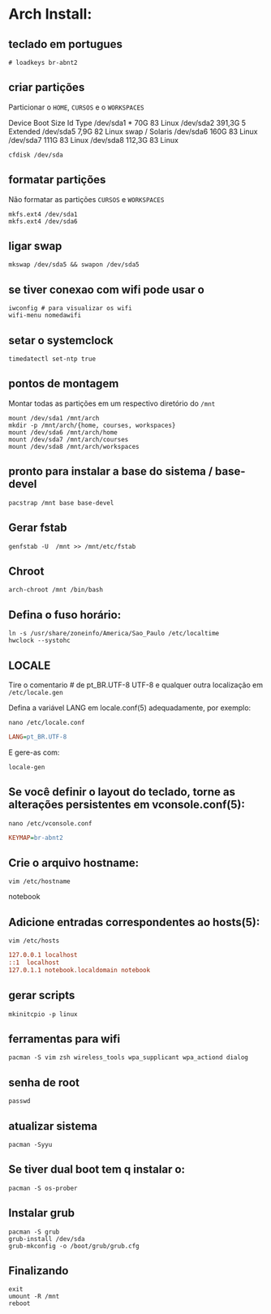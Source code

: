 # Arch Install:

## teclado em portugues
```shell
# loadkeys br-abnt2
```

## criar partições

Particionar o `HOME`, `CURSOS` e o `WORKSPACES`

Device     Boot  Size Id Type
/dev/sda1  *     70G 83 Linux
/dev/sda2        391,3G  5 Extended
/dev/sda5        7,9G 82 Linux swap / Solaris
/dev/sda6        160G 83 Linux
/dev/sda7        111G 83 Linux
/dev/sda8        112,3G 83 Linux


```shell
cfdisk /dev/sda
```

## formatar partições

Não formatar as partições `CURSOS` e `WORKSPACES`

```shell
mkfs.ext4 /dev/sda1
mkfs.ext4 /dev/sda6
```

## ligar swap

```shell
mkswap /dev/sda5 && swapon /dev/sda5
```

## se tiver conexao com wifi pode usar o
```shell
iwconfig # para visualizar os wifi
wifi-menu nomedawifi
```

## setar o systemclock

```shell
timedatectl set-ntp true
```


## pontos de montagem

Montar todas as partições em um respectivo diretório do `/mnt`

```shell
mount /dev/sda1 /mnt/arch
mkdir -p /mnt/arch/{home, courses, workspaces}
mount /dev/sda6 /mnt/arch/home
mount /dev/sda7 /mnt/arch/courses
mount /dev/sda8 /mnt/arch/workspaces
```

## pronto para instalar a base do sistema / base-devel

```shell
pacstrap /mnt base base-devel
```

## Gerar fstab

```shell
genfstab -U  /mnt >> /mnt/etc/fstab
```

## Chroot

```shell
arch-chroot /mnt /bin/bash
```

## Defina o fuso horário:

```shell
ln -s /usr/share/zoneinfo/America/Sao_Paulo /etc/localtime
hwclock --systohc
```

## LOCALE

Tire o comentario # de  pt_BR.UTF-8 UTF-8 e qualquer outra localização em `/etc/locale.gen`

Defina a variável LANG em locale.conf(5) adequadamente, por exemplo:

```shell
nano /etc/locale.conf
```
```ini
LANG=pt_BR.UTF-8
```
E gere-as com:

```shell
locale-gen
```

## Se você definir o layout do teclado, torne as alterações persistentes em vconsole.conf(5):

```shell
nano /etc/vconsole.conf
```

```ini
KEYMAP=br-abnt2
```

## Crie o arquivo hostname:

```shell
vim /etc/hostname
```

notebook

## Adicione entradas correspondentes ao hosts(5):

```shell
vim /etc/hosts
```

```ini
127.0.0.1 localhost
::1  localhost
127.0.1.1 notebook.localdomain notebook
```

## gerar scripts

```shell
mkinitcpio -p linux
```

## ferramentas para wifi
```shell
pacman -S vim zsh wireless_tools wpa_supplicant wpa_actiond dialog
```

## senha de root

```shell
passwd
```

## atualizar sistema

```shell
pacman -Syyu
```

## Se tiver dual boot tem q instalar o:

```shell
pacman -S os-prober
```

## Instalar grub

```shell
pacman -S grub
grub-install /dev/sda
grub-mkconfig -o /boot/grub/grub.cfg
```

## Finalizando

```shell
exit
umount -R /mnt
reboot
```
